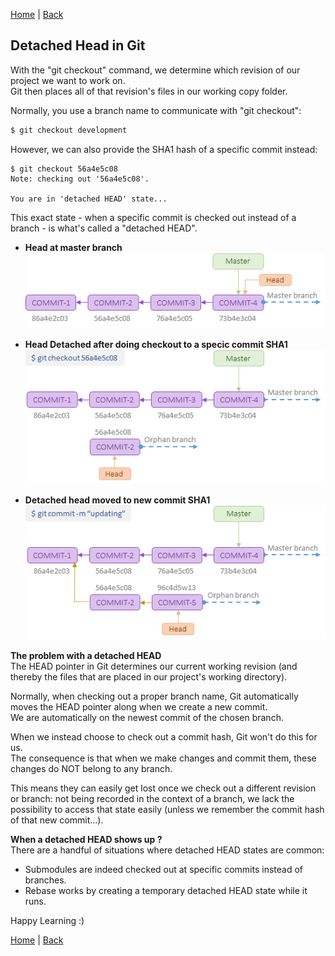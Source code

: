 [Home](https://debbiswal.github.io/Tech-BITE/) \| [Back](https://debbiswal.github.io/Tech-BITE/#git)  

## Detached Head in Git

With the "git checkout" command, we determine which revision of our project we want to work on.  
Git then places all of that revision's files in our working copy folder.  

Normally, you use a branch name to communicate with "git checkout":  
```bash
$ git checkout development
```

However, we can also provide the SHA1 hash of a specific commit instead:  
```
$ git checkout 56a4e5c08
Note: checking out '56a4e5c08'.

You are in 'detached HEAD' state...
```  

This exact state - when a specific commit is checked out instead of a branch - is what's called a "detached HEAD".  

* **Head at master branch**  
![head_at_master_branch](images/img1.png)  


* **Head Detached after doing checkout to a specic commit SHA1**  
![detached_head](images/img2.png)  


* **Detached head moved to new commit SHA1**  
![detached_head moved to new commit](images/img3.png)  

**The problem with a detached HEAD**  
The HEAD pointer in Git determines our current working revision (and thereby the files that are placed in our project's working directory).  

Normally, when checking out a proper branch name, Git automatically moves the HEAD pointer along when we create a new commit.  
We are automatically on the newest commit of the chosen branch.

When we instead choose to check out a commit hash, Git won't do this for us.  
The consequence is that when we make changes and commit them, these changes do NOT belong to any branch.  

This means they can easily get lost once we check out a different revision or branch: not being recorded in the context of a branch, we lack the possibility to access that state easily (unless we remember the commit hash of that new commit...).  


**When a detached HEAD shows up ?**  
There are a handful of situations where detached HEAD states are common:  

* Submodules are indeed checked out at specific commits instead of branches.
* Rebase works by creating a temporary detached HEAD state while it runs.

Happy Learning :)

[Home](https://debbiswal.github.io/Tech-BITE/) \| [Back](https://debbiswal.github.io/Tech-BITE/#git)  
